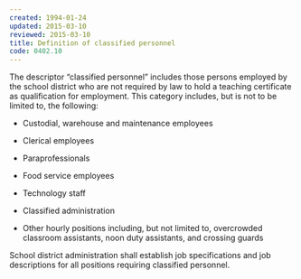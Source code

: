 ```yaml
---
created: 1994-01-24
updated: 2015-03-10
reviewed: 2015-03-10
title: Definition of classified personnel
code: 0402.10
---
```


The descriptor “classified personnel” includes those persons employed by the school district who are not required by law to hold a teaching certificate as qualification for employment. This category includes, but is not to be limited to, the following:

- Custodial, warehouse and maintenance employees

- Clerical employees

- Paraprofessionals

- Food service employees

- Technology staff

- Classified administration

- Other hourly positions including, but not limited to, overcrowded classroom assistants, noon duty assistants, and crossing guards

School district administration shall establish job specifications and job descriptions for all positions requiring classified personnel.
